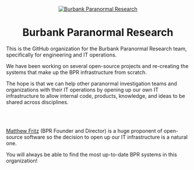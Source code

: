 <div align="center">

  <p>
    <a href="http://www.burbankparanormal.com" target="_blank">
      <img src="https://github.com/bprcalifornia/.github/blob/main/bpr_logo.webp" alt="Burbank Paranormal Research" title="Burbank Paranormal Research" />
    </a>
  </p>
  
  <h1>Burbank Paranormal Research</h1>
</div>
<div>

  <p>
    This is the GitHub organization for the Burbank Paranormal Research team, specifically for engineering and IT operations.
  </p>

  <p>
    We have been working on several open-source projects and re-creating the systems that make up the BPR infrastructure from scratch.
  </p>
  <p>
    The hope is that we can help other paranormal investigation teams and organizations with their IT operations by opening up our own IT infrastructure to allow internal code, products, knowledge, and ideas to be shared across disciplines.
  </p>
  <br /><br />
  <p>
    <a href="https://github.com/matthewfritz" title="Matthew Fritz on GitHub">Matthew Fritz</a> (BPR Founder and Director) is a huge proponent of open-source software so the decision to open up our IT infrastructure is a natural one.
  </p>

  <p>
    You will always be able to find the most up-to-date BPR systems in this organization!
  </p>

</div>